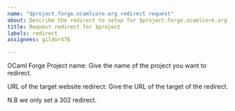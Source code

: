 ```yaml
---
name: "$project.forge.ocamlcore.org redirect request"
about: Describe the redirect to setup for $project.forge.ocamlcore.org
title: Request redirect for $project
labels: redirect
assignees: gildor478

---
```


OCaml Forge Project name:
Give the name of the project you want to redirect.

URL of the target website redirect: 
Give the URL of the target of the redirect.

N.B we only set a 302 redirect.
